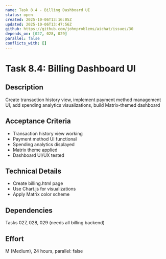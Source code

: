 ```yaml
---
name: Task 8.4 - Billing Dashboard UI
status: open
created: 2025-10-06T13:16:05Z
updated: 2025-10-06T13:47:56Z
github: https://github.com/johnproblems/aichat/issues/30
depends_on: [027, 028, 029]
parallel: false
conflicts_with: []
---
```


# Task 8.4: Billing Dashboard UI

## Description
Create transaction history view, implement payment method management UI, add spending analytics visualizations, build Matrix-themed dashboard

## Acceptance Criteria
- Transaction history view working
- Payment method UI functional
- Spending analytics displayed
- Matrix theme applied
- Dashboard UI/UX tested

## Technical Details
- Create billing.html page
- Use Chart.js for visualizations
- Apply Matrix color scheme

## Dependencies
Tasks 027, 028, 029 (needs all billing backend)

## Effort
M (Medium), 24 hours, parallel: false
